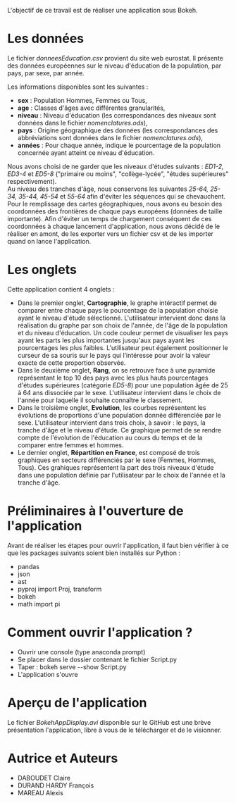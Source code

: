 L'objectif de ce travail est de réaliser une application sous Bokeh.

# Les données
Le fichier *donneesEducation.csv* provient du site web eurostat. Il présente des données européennes sur le niveau d'éducation de la population, par pays, par sexe, par année.

Les informations disponibles sont les suivantes :
- **sex** : Population Hommes, Femmes ou Tous,
- **age** : Classes d'âges avec différentes granularités,
- **niveau** : Niveau d'éducation (les correspondances des niveaux sont données dans le fichier *nomenclatures.ods*),
- **pays** : Origine géographique des données (les correspondances des abbréviations sont données dans le fichier *nomenclatures.ods*),
- **années** : Pour chaque année, indique le pourcentage de la population concernée ayant atteint ce niveau d'éducation.

Nous avons choisi de ne garder que les niveaux d'études suivants : *ED1-2, ED3-4* et *ED5-8* ("primaire ou moins", "collège-lycée", "études supérieures" respectivement).  
Au niveau des tranches d'âge, nous  conservons les suivantes *25-64, 25-34, 35-44, 45-54* et *55-64* afin d'éviter les séquences qui se chevauchent.  
Pour le remplissage des cartes géographiques, nous avons eu besoin des coordonnées des frontières de chaque pays européens (données de taille importante). Afin d'éviter un  temps de chargement conséquent de ces coordonnées à chaque lancement d'application, nous avons décidé de le réaliser en amont, de les exporter vers un fichier csv et de les importer quand on lance l'application.

# Les onglets
Cette application contient 4 onglets :
- Dans le premier onglet, **Cartographie**, le graphe intéractif permet de comparer entre chaque pays le pourcentage de la population choisie ayant le niveau d'étude sélectionné. L'utilisateur intervient donc dans la réalisation du graphe par son choix de l'année, de l'âge de la population et du niveau d'éducation. Un code couleur permet de visualiser les pays ayant les parts les plus importantes jusqu'aux pays ayant les pourcentages les plus faibles. L'utilisateur peut également positionner le curseur de sa souris sur le pays qui l’intéresse pour avoir la valeur exacte de cette proportion observée.
- Dans le deuxième onglet, **Rang**, on se retrouve face à une pyramide représentant le top 10 des pays avec les plus hauts pourcentages d'études supérieures (catégorie *ED5-8*) pour une population âgée de 25 à 64 ans dissociée par le sexe. L'utilisateur intervient dans le choix de l'année pour laquelle il souhaite connaître le classement.
- Dans le troisième onglet, **Evolution**, les courbes représentent les évolutions de proportions d'une population donnée différenciée par le sexe. L'utilisateur intervient dans trois choix, à savoir : le pays, la tranche d'âge et le niveau d'étude. Ce graphique permet de se rendre compte de l'évolution de l'éducation au cours du temps et de la comparer entre femmes et hommes.
- Le dernier onglet, **Répartition en France**, est composé de trois graphiques en secteurs différenciés par le sexe (Femmes, Hommes, Tous). Ces grahiques représentent la part des trois niveaux d'étude dans une population définie par l'utilisateur par le choix de l'année et la tranche d'âge.

# Préliminaires à l'ouverture de l'application
Avant de réaliser les étapes pour ouvrir l'application, il faut bien vérifier à ce que les packages suivants soient bien installés sur Python :
- pandas
- json
- ast
- pyproj import Proj, transform 
- bokeh
- math import pi

# Comment ouvrir l'application ?
- Ouvrir une console (type anaconda prompt)
- Se placer dans le dossier contenant le fichier Script.py
- Taper : bokeh serve --show Script.py
- L'application s'ouvre

# Aperçu de l'application
Le fichier *BokehAppDisplay.avi* disponible sur le GitHub est une brève présentation l'application, libre à vous de le télécharger et de le visionner.

# Autrice et Auteurs
- DABOUDET Claire
- DURAND HARDY François
- MAREAU Alexis
